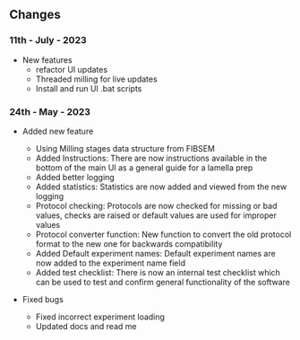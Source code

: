 ## Changes 

### 11th - July - 2023

- New features
    - refactor UI updates
    - Threaded milling for live updates
    - Install and run UI .bat scripts 

### 24th - May - 2023

- Added new feature
    - Using Milling stages data structure from FIBSEM
    - Added Instructions:
        There are now instructions available in the bottom of the main UI as a general guide for a lamella prep 
    - Added better logging
    - Added statistics: 
        Statistics are now added and viewed from the new logging
    - Protocol checking:
        Protocols are now checked for missing or bad values, checks are raised or default values are used for improper values
    - Protocol converter function:
        New function to convert the old protocol format to the new one for backwards compatibility
    - Added Default experiment names:
        Default experiment names are now added to the experiment name field
    - Added test checklist: 
        There is now an internal test checklist which can be used to test and confirm general functionality of the software


- Fixed bugs
    - Fixed incorrect experiment loading
    - Updated docs and read me


